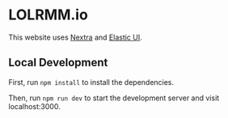 # LOLRMM.io

This website uses [Nextra](https://nextra.site) and [Elastic UI](https://eui.elastic.co).

## Local Development

First, run `npm install` to install the dependencies.

Then, run `npm run dev` to start the development server and visit localhost:3000.
